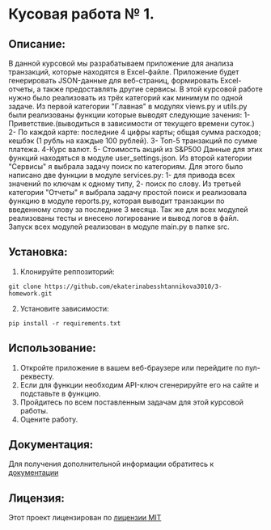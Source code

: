# Кусовая работа № 1.
## Описание:
В данной курсовой мы разрабатываем приложение для анализа транзакций, которые находятся в Excel-файле. Приложение будет 
генерировать JSON-данные для веб-страниц, формировать Excel-отчеты, а также предоставлять другие сервисы.
В этой курсовой работе нужно было реализовать из трёх категорий как минимум по одной задаче. Из первой категории
"Главная" в модулях views.py и utils.py были реализованы функции которые выводят следующие зачения: 1- Приветствие.(выводиться в зависимости от текущего времени суток.)
2- По каждой карте: последние 4 цифры карты; общая сумма расходов; кешбэк (1 рубль на каждые 100 рублей).
3- Топ-5 транзакций по сумме платежа. 4-Курс валют. 5- Стоимость акций из S&P500
Данные для этих функций находяться в модуле user_settings.json. Из второй категории "Сервисы" я выбрала задачу поиск по категориям.
Для этого было написано две функции в модуле services.py: 1- для привода всех значений по ключам к одному типу, 2- поиск по слову.
Из третьей категории "Отчеты" я выбрала задачу простой поиск и реализовала функцию в модуле reports.py, которая выводит транзакции по введенному слову за последние 3 месяца.
Так же для всех модулей реализованы тесты и внесено логирование и вывод логов в файл.
Запуск всех модулей реализован в модуле main.py в папке src.
## Установка:
1. Клонируйте реппозиторий:
```
git clone https://github.com/ekaterinabesshtannikova3010/3-homework.git
```
2. Установите зависимости:
```
pip install -r requirements.txt
```
## Использование:
1. Откройте приложение в вашем веб-браузере или перейдите по пул-реквесту.
2. Если для функции необходим API-ключ сгенерируйте его на сайте и подставьте в функцию.
3. Пройдитесь по всем поставленным задачам для этой курсовой работы.
4. Оцените работу.
## Документация:
Для получения дополнительной информации обратитесь к [документации](proekt1/README.md)
## Лицензия:
Этот проект лицензирован по [лицензии MIT](LICENSE)

